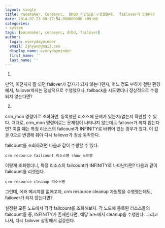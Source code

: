 ```yaml
---
layout: single
title: Pacemaker, Corosync,  DRBD 기반으로 구성했는데,  failover가 안된다?
date: 2014-07-23 00:17:54.000000000 +09:00
categories:
- system
tags: [pacemaker, corosync, drbd, failover]
author:
  login: everydayminder
  email: 2jhyun@gmail.com
  display_name: everydayminder
  first_name: ''
  last_name: ''
---
```

1.
만약, 이전까지 잘 되던 failover가 갑자기 되지 않는다던지,
어느 정도 부하가 걸린 환경에서, failover까지는 정상적으로 수행했으나,
failback을 시도했더니 정상적으로 수행되지 않는다면?

2.
crm_mon 명령어로 조회하면, 등록했던 리소스에 문제가 있는지/없는지 확인할 수 있다.
때때로, crm_mon 명령어로는 문제점이 나타나지 않는데도 failover가 되지 않는다면?
이럴 떄는 특정 리소스의 failcount가 INFINITY로 바뀌어 있는 경우가 있다.
이 값을 0으로 변경해 줘야 다시 failover가 정상 동작한다.

failcount를 조회하려면 다음과 같이 수행할 수 있다.

```
crm resource failcount 리소스명 show 노드명
```

이렇게 조회했더니, 특정 리소스의 failcount가 INFINITY로 나타난다면?
다음과 같이 failcount를 리셋한다.

```
crm resource cleanup 리소스명
```

그런데,
에러 메시지를 없애고자, crm resource cleanup 자원명을 수행했는데도,
failover가 되지 않는다면?

설정된 모든 노드에서 각각 failcount를 조회해보자.
각 노드에 등록된 리소스들의 failcount들 중, INFINITY가 존재한다면, 해당 노드에서 cleanup을 수행한다.
그리고 나서, 다시 failover 상황에서 검증한다.

